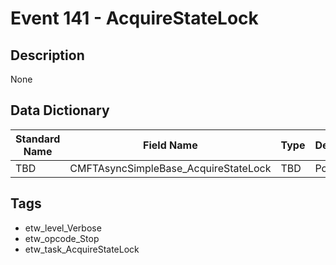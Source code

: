 # Event 141 - AcquireStateLock

## Description
None

## Data Dictionary
|Standard Name|Field Name|Type|Description|Sample Value|
|---|---|---|---|---|
|TBD|CMFTAsyncSimpleBase_AcquireStateLock|TBD|Pointer|None|None|

## Tags
* etw_level_Verbose
* etw_opcode_Stop
* etw_task_AcquireStateLock